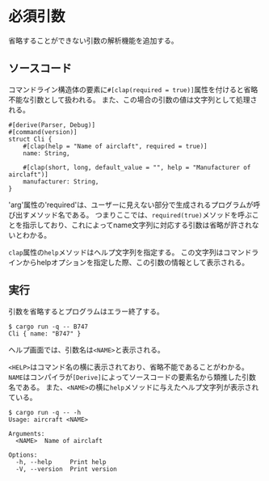 # 必須引数

省略することができない引数の解析機能を追加する。

## ソースコード

コマンドライン構造体の要素に`#[clap(required = true)]`属性を付けると省略不能な引数として扱われる。
また、この場合の引数の値は文字列として処理される。

```
#[derive(Parser, Debug)]
#[command(version)]
struct Cli {
    #[clap(help = "Name of airclaft", required = true)]
    name: String,

    #[clap(short, long, default_value = "", help = "Manufacturer of airclaft")]
    manufacturer: String,
}
```
'arg'属性の'required'は、ユーザーに見えない部分で生成されるプログラムが呼び出すメソッド名である。
つまりここでは、`required(true)`メソッドを呼ぶことを指示しており、これによってname文字列に対応する引数は省略が許されないとわかる。

`clap`属性の`help`メソッドはヘルプ文字列を指定する。
この文字列はコマンドラインからhelpオプションを指定した際、この引数の情報として表示される。
## 実行

引数を省略するとプログラムはエラー終了する。

```
$ cargo run -q -- B747
Cli { name: "B747" }
```

ヘルプ画面では、引数名は`<NAME>`と表示される。


`<HELP>`はコマンド名の横に表示されており、省略不能であることがわかる。
`NAME`はコンパイラが`[Derive]`によってソースコードの要素名から類推した引数名である。
また、`<NAME>`の横に`help`メソッドに与えたヘルプ文字列が表示されている。
```
$ cargo run -q -- -h
Usage: aircraft <NAME>

Arguments:
  <NAME>  Name of airclaft

Options:
  -h, --help     Print help
  -V, --version  Print version
```